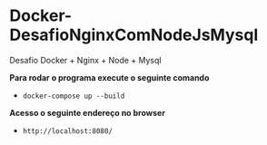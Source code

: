 # Docker-DesafioNginxComNodeJsMysql
Desafio Docker + Nginx + Node + Mysql

**Para rodar o programa execute o seguinte comando**

 - <code>docker-compose up --build</code>
 
**Acesso o seguinte endereço no browser**
 - <code>http://localhost:8080/</code>